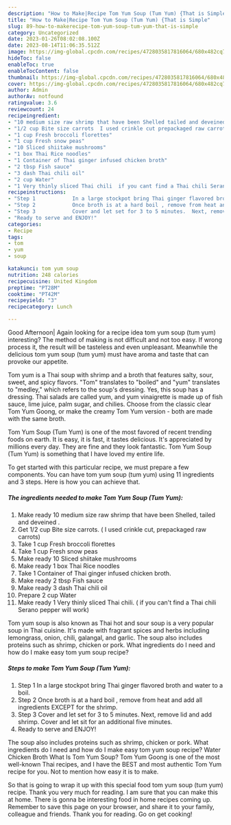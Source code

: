 ```yaml
---
description: "How to Make|Recipe Tom Yum Soup (Tum Yum) {That is Simple"
title: "How to Make|Recipe Tom Yum Soup (Tum Yum) {That is Simple"
slug: 89-how-to-makerecipe-tom-yum-soup-tum-yum-that-is-simple
category: Uncategorized
date: 2023-01-26T08:02:08.100Z
date: 2023-08-14T11:06:35.512Z
image: https://img-global.cpcdn.com/recipes/4728035817816064/680x482cq70/tom-yum-soup-tum-yum-recipe-main-photo.jpg
hideToc: false
enableToc: true
enableTocContent: false
thumbnail: https://img-global.cpcdn.com/recipes/4728035817816064/680x482cq70/tom-yum-soup-tum-yum-recipe-main-photo.jpg
cover: https://img-global.cpcdn.com/recipes/4728035817816064/680x482cq70/tom-yum-soup-tum-yum-recipe-main-photo.jpg
author: Admin
authorAv: notfound
ratingvalue: 3.6
reviewcount: 24
recipeingredient:
- "10 medium size raw shrimp that have been Shelled tailed and deveined "
- "1/2 cup Bite size carrots  I used crinkle cut prepackaged raw carrots"
- "1 cup Fresh broccoli florettes"
- "1 cup Fresh snow peas"
- "10 Sliced shiitake mushrooms"
- "1 box Thai Rice noodles"
- "1 Container of Thai ginger infused chicken broth"
- "2 tbsp Fish sauce"
- "3 dash Thai chili oil"
- "2 cup Water"
- "1 Very thinly sliced Thai chili  if you cant find a Thai chili Serano pepper will work"
recipeinstructions:
- "Step 1            In a large stockpot bring Thai ginger flavored broth and water to a boil."
- "Step 2            Once broth is at a hard boil , remove from heat and add all ingredients EXCEPT  for the shrimp."
- "Step 3            Cover and let set for 3 to 5 minutes.  Next, remove lid and add shrimp. Cover and let sit for an additional five minutes."
- "Ready to serve and ENJOY!"
categories:
- Recipe
tags:
- tom
- yum
- soup

katakunci: tom yum soup 
nutrition: 248 calories
recipecuisine: United Kingdom
preptime: "PT28M"
cooktime: "PT42M"
recipeyield: "3"
recipecategory: Lunch

---
```



Good Afternoon| Again looking for a recipe idea tom yum soup (tum yum) interesting? The method of making is not difficult and not too easy. If wrong process it, the result will be tasteless and even unpleasant. Meanwhile the delicious tom yum soup (tum yum) must have aroma and taste that can provoke our appetite.





Tom yum is a Thai soup with shrimp and a broth that features salty, sour, sweet, and spicy flavors. &#34;Tom&#34; translates to &#34;boiled&#34; and &#34;yum&#34; translates to &#34;medley,&#34; which refers to the soup&#39;s dressing. Yes, this soup has a dressing. Thai salads are called yum, and yum vinaigrette is made up of fish sauce, lime juice, palm sugar, and chilies. Choose from the classic clear Tom Yum Goong, or make the creamy Tom Yum version - both are made with the same broth.

Tom Yum Soup (Tum Yum) is one of the most favored of recent trending foods on earth. It is easy, it is fast, it tastes delicious. It's appreciated by millions every day. They are fine and they look fantastic. Tom Yum Soup (Tum Yum) is something that I have loved my entire life.


To get started with this particular recipe, we must prepare a few components. You can have tom yum soup (tum yum) using 11 ingredients and 3 steps. Here is how you can achieve that.

<!--inarticleads1-->

##### The ingredients needed to make Tom Yum Soup (Tum Yum):

1. Make ready 10 medium size raw shrimp that have been Shelled, tailed and deveined .
1. Get 1/2 cup Bite size carrots. ( I used crinkle cut, prepackaged raw carrots)
1. Take 1 cup Fresh broccoli florettes
1. Take 1 cup Fresh snow peas
1. Make ready 10 Sliced shiitake mushrooms
1. Make ready 1 box Thai Rice noodles
1. Take 1 Container of Thai ginger infused chicken broth.
1. Make ready 2 tbsp Fish sauce
1. Make ready 3 dash Thai chili oil
1. Prepare 2 cup Water
1. Make ready 1 Very thinly sliced Thai chili. ( if you can&#39;t find a Thai chili Serano pepper will work)


Tom yum soup is also known as Thai hot and sour soup is a very popular soup in Thai cuisine. It&#39;s made with fragrant spices and herbs including lemongrass, onion, chili, galangal, and garlic. The soup also includes proteins such as shrimp, chicken or pork. What ingredients do I need and how do I make easy tom yum soup recipe? 

<!--inarticleads2-->

##### Steps to make Tom Yum Soup (Tum Yum):

1. Step 1            In a large stockpot bring Thai ginger flavored broth and water to a boil.
1. Step 2            Once broth is at a hard boil , remove from heat and add all ingredients EXCEPT  for the shrimp.
1. Step 3            Cover and let set for 3 to 5 minutes.  Next, remove lid and add shrimp. Cover and let sit for an additional five minutes.
1. Ready to serve and ENJOY!

The soup also includes proteins such as shrimp, chicken or pork. What ingredients do I need and how do I make easy tom yum soup recipe? Water Chicken Broth What Is Tom Yum Soup? Tom Yum Goong is one of the most well-known Thai recipes, and I have the BEST and most authentic Tom Yum recipe for you. Not to mention how easy it is to make. 

So that is going to wrap it up with this special food tom yum soup (tum yum) recipe. Thank you very much for reading. I am sure that you can make this at home. There is gonna be interesting food in home recipes coming up. Remember to save this page on your browser, and share it to your family, colleague and friends. Thank you for reading. Go on get cooking!
